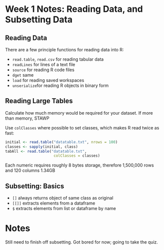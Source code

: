 # Week 1 Notes: Reading Data, and Subsetting Data

## Reading Data
There are a few principle functions for reading data into R:
* `read.table`, `read.csv` for reading tabular data
* `readLines` for lines of a text file
* `source` for reading R code files
* `dget` same
* `load` for reading saved workspaces
* `unserialize`for reading R objects in binary form

## Reading Large Tables
Calculate how much memory would be required for your dataset. If more than memory, STAWP

Use `colClasses` where possible to set classes, which makes R read twice as fast:
```R
initial <- read.table("datatable.txt", nrows = 100)
classes <- sapply(initial, class)
tabAll <- read.table("datatable.txt",
                      colClasses = classes)
```

Each numeric requires roughly 8 bytes storage, therefore 1,500,000 rows and 120 columns 1.34GB

## Subsetting: Basics
* `[]` always returns object of same class as original
* `[[]]` extracts elements from a dataframe
* `$` extracts elements from list or dataframe by name

# Notes
Still need to finish off subsetting. Got bored for now; going to take the quiz.